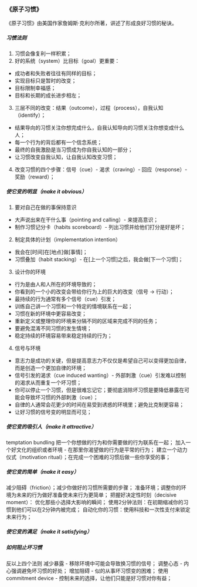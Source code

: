 ### 《原子习惯》

《原子习惯》由美国作家詹姆斯·克利尔所著，讲述了形成良好习惯的秘诀。

##### 习惯法则
1. 习惯会像复利一样积累；
2. 好的系统（system）比目标（goal）更重要：
  - 成功者和失败者往往有同样的目标；
  - 实现目标只是暂时的改变；
  - 目标限制幸福感；
  - 目标和长期的成长进步相左；
3. 三层不同的改变：结果（outcome），过程（process），自我认知（identify）；
  - 结果导向的习惯关注你想完成什么，自我认知导向的习惯关注你想变成什么人；
  - 每一个行为的背后都有一个信念系统；
  - 最终的自我激励是当习惯成为你自我认知的一部分；
  - 让习惯改变自我认知，让自我认知改变习惯；
4. 改变习惯的四个步骤：信号（cue）- 渴求（craving）- 回应（response）- 奖励（reward）；

##### 使它变的明显（make it obvious）
1. 要对自己在做的事保持意识
  - 大声说出来在干什么事（pointing and calling）- 来提高意识；
  - 制作习惯记分卡（habits scoreboard）- 列出习惯并给他们打分是好是坏；
2. 制定具体的计划（implementation intention）
  - 我会在[时间]在[地点]做[事情]；
  - 习惯叠加（habit stacking）- 在[上一个习惯]之后，我会做[下一个习惯]；
3. 设计你的环境
  - 行为是由人和人所在的环境导致的；
  - 你看到的一个小的改变会带给你行为上的巨大的改变（信号 -> 行动）；
  - 最持续的行为通常有多个信号（cue）引发；
  - 训练自己讲一个习惯和一个特定的情境联系在一起；
  - 习惯在新的环境中更容易改变；
  - 重新定义或整理你的环境来分隔不同的区域来完成不同的任务；
  - 要避免混淆不同习惯的发生情境；
  - 稳定持续的环境容易带来稳定持续的行为；
4. 信号与环境
  - 意志力是成功的关键，但是提高意志力不仅仅是希望自己可以变得更加自律，而是创造一个更加自律的环境；
  - 信号引发的渴求（cue induced wanting）- 外部刺激（cue）引发难以控制的渴求从而重复一个坏习惯；
  - 你可以停止一个习惯，但是很难忘记它；要彻底消除坏习惯是要降低暴露在可能会导致坏习惯的外部刺激（cue）；
  - 自律的人通常会花更少的时间在易受到诱惑的环境里；避免比克制更容易；
  - 让好习惯的信号变的明显而可见；
  
  
##### 使它变的吸引人（make it attractive）

temptation bundling 把一个你想做的行为和你需要做的行为联系在一起；
加入一个好文化的组织或者环境 - 在那里你渴望做的行为是平常的行为；
建立一个动力仪式（motivation ritual）；在完成一个困难的习惯后做一些你享受的事；

##### 使它变的简单（make it easy）

减少阻碍（friction）；减少你做好的习惯所需要的步骤；
准备环境；调整你的环境为未来的行为做好准备使未来行为更简单；
把握好决定性时刻（decisive moment）： 优化那些小选择大影响的瞬间；
使用2分钟法则：在初期缩减你的习惯到他们可以在2分钟内被完成；
自动化你的习惯：使用科技和一次性支付来锁定未来行为；

##### 使它变的满足（make it satisfying）



##### 如何阻止坏习惯
反以上四个法则
减少暴露 - 移除环境中可能会导致换习惯的信号；
调整心态 - 内心强调避免坏习惯的好处；
增加阻碍 - 似的从事坏习惯变的困难；
使用commitment device - 控制未来的选择，让他们只能是好习惯对你有益；




